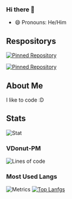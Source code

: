 ### Hi there 👋

- 😄 Pronouns: He/Him

<!--
**AnimalStudioOfficial/AnimalStudioOfficial** is a ✨ _special_ ✨ repository because its `README.md` (this file) appears on your GitHub profile.

Here are some ideas to get you started:

- 🔭 I’m currently working on ...
- 🌱 I’m currently learning ...
- 👯 I’m looking to collaborate on ...
- 🤔 I’m looking for help with ...
- 💬 Ask me about ...
- 📫 How to reach me: ...
- 😄 Pronouns: ...
- ⚡ Fun fact: ...
-->






## Respositorys
[![Pinned Repository](https://github-readme-stats.vercel.app/api/pin/?username=AnimalStudioOfficial&repo=Ava-Chatbot)](https://github.com/AnimalStudioOfficial/Ava-Chatbot)
&nbsp; &nbsp;

[![Pinned Repository](https://github-readme-stats.vercel.app/api/pin/?username=VDonut&repo=VDonut)](https://github.com/VDonut/VDonut)
&nbsp; &nbsp;

<!--
## Fav Langs
[![Fav Lang](https://skillicons.dev/icons?i=cpp,v,c,lua,ruby,cs,python,java)](https://skillicons.dev)
-->

## About Me
I like to code :D


## Stats
![Stat](https://github-stats-alpha.vercel.app/api/?username=AnimalStudioOfficial&cc=000&tc=fff&ic=fff&bc=000)

### VDonut-PM
![Lines of code](https://img.shields.io/tokei/lines/github/VDonut/VDonut-PM)

### Most Used Langs
![Metrics](https://metrics.lecoq.io/AnimalStudioOfficial?template=classic&languages=1&achievements=1&lines=1&repositories=1&base.indepth=false&base.hireable=false&repositories=100&repositories.batch=100&repositories.forks=false&repositories.affiliations=owner&languages.limit=10&languages.threshold=0%25&languages.other=false&languages.colors=github&languages.sections=most-used&languages.details=bytes-size%2Cpercentage&languages.indepth=false&languages.analysis.timeout=15&languages.categories=markup%2C%20programming&languages.recent.categories=markup%2C%20programming&languages.recent.load=300&languages.recent.days=14&achievements.threshold=C&achievements.secrets=true&achievements.display=detailed&achievements.limit=0&repositories.featured=AnimalStudioOfficial%2FVFitNess%2CAnimalStudioOfficial%2FShellX&config.timezone=America%2FNew_York)
[![Top Lanfgs](https://github-readme-stats.vercel.app/api/top-langs/?username=AnimalStudioOfficial&langs_count=8)](https://github.com/anuraghazra/github-readme-stats)
<!--[![Top Langs](https://github-readme-stats.vercel.app/api/top-langs/?username=AnimalStudioOfficial&layout=compact)](https://github.com/anuraghazra/github-readme-stats)-->

<!--
## Baner
![](https://github.com/AnimalStudioOfficial/MrMidnightOfficial/blob/main/Untitled.png)`
-->

